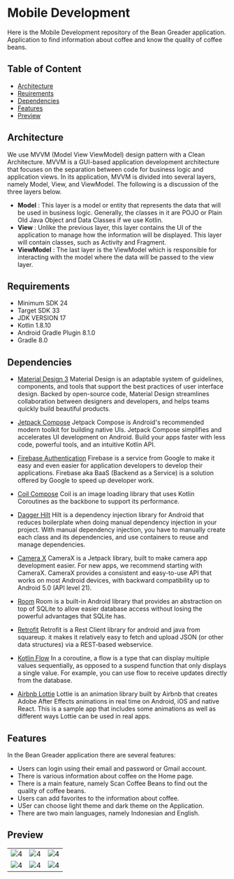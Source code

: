# Mobile Development
Here is the Mobile Development repository of the Bean Greader application. Application to find information about coffee and know the quality of coffee beans.

## Table of Content
* [Architecture](#architecture)
* [Reuirements](#requirements)
* [Dependencies](#dependencies)
* [Features](#features)
* [Preview](#preview)


## Architecture
We use MVVM (Model View ViewModel) design pattern with a Clean Architecture. MVVM is a GUI-based application development architecture that focuses on the separation between code for business logic and application views. In its application, MVVM is divided into several layers, namely Model, View, and ViewModel. The following is a discussion of the three layers below.

* **Model** :
This layer is a model or entity that represents the data that will be used in business logic. Generally, the classes in it are POJO or Plain Old Java Object and Data Classes if we use Kotlin.
* **View** :
Unlike the previous layer, this layer contains the UI of the application to manage how the information will be displayed. This layer will contain classes, such as Activity and Fragment.
* **ViewModel** :
The last layer is the ViewModel which is responsible for interacting with the model where the data will be passed to the view layer.

## Requirements
* Minimum SDK 24
* Target SDK 33
* JDK VERSION 17
* Kotlin 1.8.10
* Android Gradle Plugin 8.1.0
* Gradle 8.0

## Dependencies

* [Material Design 3](https://m3.material.io/) Material Design is an adaptable system of guidelines, components, and tools that support the best practices of user interface design. Backed by open-source code, Material Design streamlines collaboration between designers and developers, and helps teams quickly build beautiful products.

* [Jetpack Compose](https://developer.android.com/jetpack/compose?gclid=Cj0KCQjwj_ajBhCqARIsAA37s0y845dTgL-gmRYWyATAUEanz3qTYdGRUZMQC_tI8sj3N6QgtWTDLlkaAm5YEALw_wcB&gclsrc=aw.ds&hl=id) Jetpack Compose is Android's recommended modern toolkit for building native UIs. Jetpack Compose simplifies and accelerates UI development on Android. Build your apps faster with less code, powerful tools, and an intuitive Kotlin API.

* [Firebase Authentication](https://firebase.google.com/docs/auth?hl=id) Firebase is a service from Google to make it easy and even easier for application developers to develop their applications. Firebase aka BaaS (Backend as a Service) is a solution offered by Google to speed up developer work.

* [Coil Compose](https://coil-kt.github.io/coil/compose/) Coil is an image loading library that uses Kotlin Coroutines as the backbone to support its performance.

* [Dagger Hilt](https://developer.android.com/training/dependency-injection/hilt-android?hl=id) Hilt is a dependency injection library for Android that reduces boilerplate when doing manual dependency injection in your project. With manual dependency injection, you have to manually create each class and its dependencies, and use containers to reuse and manage dependencies.

* [Camera X](https://developer.android.com/training/camerax?hl=id) CameraX is a Jetpack library, built to make camera app development easier. For new apps, we recommend starting with CameraX. CameraX provides a consistent and easy-to-use API that works on most Android devices, with backward compatibility up to Android 5.0 (API level 21).

* [Room](https://developer.android.com/training/data-storage/room?hl=id) Room is a built-in Android library that provides an abstraction on top of SQLite to allow easier database access without losing the powerful advantages that SQLite has.

* [Retrofit](https://square.github.io/retrofit/) Retrofit is a Rest Client library for android and java from squareup. it makes it relatively easy to fetch and upload JSON (or other data structures) via a REST-based webservice.

* [Kotlin Flow](https://developer.android.com/kotlin/flow?hl=id) In a coroutine, a flow is a type that can display multiple values sequentially, as opposed to a suspend function that only displays a single value. For example, you can use flow to receive updates directly from the database.

* [Airbnb Lottie](https://github.com/airbnb/lottie-android) Lottie is an animation library built by Airbnb that creates Adobe After Effects animations in real time on Android, iOS and native React. This is a sample app that includes some animations as well as different ways Lottie can be used in real apps.

## Features

In the Bean Greader application there are several features:

- Users can login using their email and password or Gmail account.
- There is various information about coffee on the Home page.
- There is a main feature, namely Scan Coffee Beans to find out the quality of coffee beans.
- Users can add favorites to the information about coffee.
- USer can choose light theme and dark theme on the Application.
- There are two main languages, namely Indonesian and English.

## Preview

<table>
    <tr>
        <td><img src="screenshot/github.gif" align="center" alt="4"</td>
        <td><img src="screenshot/splash.jpg" align="center" alt="4"</td>
        <td><img src="screenshot/home.jpg" align="center" alt="4"</td>
    </tr>
    <tr>
        <td><img src="screenshot/followers.jpg" align="center" alt="4"</td>
        <td><img src="screenshot/following.jpg" align="center" alt="4"</td>
        <td><img src="screenshot/search.jpg" align="center" alt="4"</td>
    </tr>
<table>
